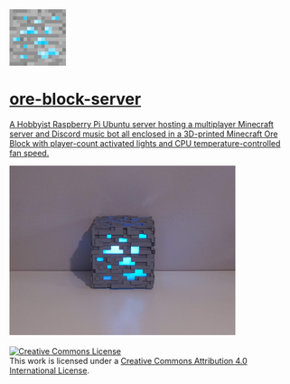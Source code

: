 <!-- Diamond Block -->
<div align="left">
    <a href="https://github.com/agilbert28/ore-block-server">
        <img src="images/diamond-ore-block.png" alt="Diamond Block" width="100" height="100">
</div>

# ore-block-server
A Hobbyist Raspberry Pi Ubuntu server hosting a multiplayer Minecraft server and Discord music bot all enclosed in a 3D-printed Minecraft Ore Block with player-count activated lights and CPU temperature-controlled fan speed.

<div align="left">
    <a href="https://github.com/agilbert28/ore-block-server">
        <img src="images/product-view-1.jpg" alt="Diamond Block" width="400" height="300">
</div>
<br>
<a rel="license" href="http://creativecommons.org/licenses/by/4.0/"><img alt="Creative Commons License" style="border-width:0" src="https://i.creativecommons.org/l/by/4.0/88x31.png" /></a><br />This work is licensed under a <a rel="license" href="http://creativecommons.org/licenses/by/4.0/">Creative Commons Attribution 4.0 International License</a>.
